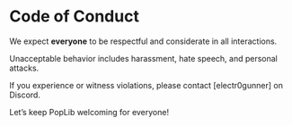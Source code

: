 # Code of Conduct
We expect **everyone** to be respectful and considerate in all interactions.

Unacceptable behavior includes harassment, hate speech, and personal attacks.

If you experience or witness violations, please contact [electr0gunner] on Discord.

Let’s keep PopLib welcoming for everyone!
